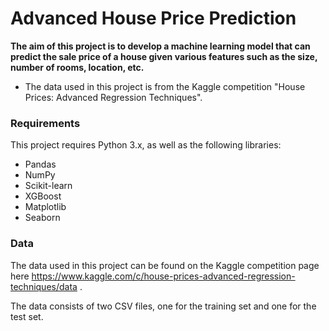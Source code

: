 # Advanced House Price Prediction

**The aim of this project is to develop a machine learning model that can predict the sale price of a house given various features such as the size, number of rooms, location, etc.**

- The data used in this project is from the Kaggle competition "House Prices: Advanced Regression Techniques". 

### Requirements

This project requires Python 3.x, as well as the following libraries:

- Pandas
- NumPy
- Scikit-learn
- XGBoost
- Matplotlib
- Seaborn

### Data

The data used in this project can be found on the Kaggle competition page here https://www.kaggle.com/c/house-prices-advanced-regression-techniques/data . 

The data consists of two CSV files, one for the training set and one for the test set.
